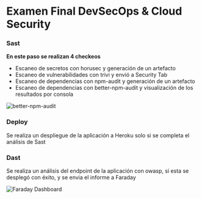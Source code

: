 # Examen Final DevSecOps & Cloud Security

### Sast

**En este paso se realizan 4 checkeos**
- Escaneo de secretos con horusec y generación de un artefacto
- Escaneo de vulnerabilidades con trivi y envió a Security Tab
- Escaneo de dependencias con npm-audit y generación de un artefacto
- Escaneo de dependencias con better-npm-audit y visualización de los resultados por consola

![better-npm-audit](https://imgur.com/rkizWup.png)


### Deploy

Se realiza un despliegue de la aplicación a Heroku solo si se completa el análisis de Sast

### Dast

Se realiza un análisis del endpoint de la aplicación con owasp, si esta se desplegó con éxito, y se envia el informe a Faraday

![Faraday Dashboard](https://imgur.com/L4FzkSz.png)

